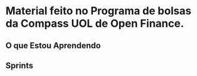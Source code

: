 # Material feito no Programa de bolsas da Compass UOL de Open Finance.

## O que Estou Aprendendo

## Sprints